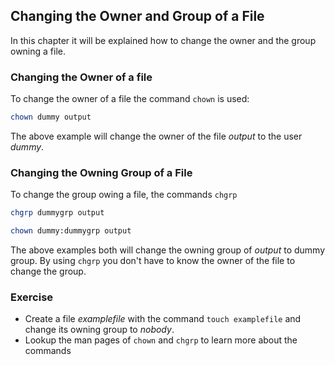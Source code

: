 ## Changing the Owner and Group of a File
In this chapter it will be explained how to change the owner and the group owning a file.

### Changing the Owner of a file
To change the owner of a file the command `chown` is used:

~~~~ bash 
chown dummy output
~~~~
The above example will change the owner of the file *output* to the user *dummy*.

### Changing the Owning Group of a File
To change the group owing a file, the commands `chgrp` 

~~~~ bash
chgrp dummygrp output
~~~~
~~~~ bash
chown dummy:dummygrp output
~~~~
The above examples both will change the owning group of *output* to dummy group. By using `chgrp` you don't have to know the owner of the file to change the group.

### Exercise
- Create a file *examplefile* with the command `touch examplefile` and change its owning group to *nobody*.
- Lookup the man pages of `chown` and `chgrp` to learn more about the commands
